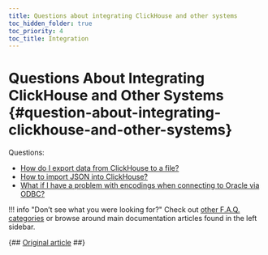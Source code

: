 ```yaml
---
title: Questions about integrating ClickHouse and other systems
toc_hidden_folder: true
toc_priority: 4
toc_title: Integration
---
```


# Questions About Integrating ClickHouse and Other Systems {#question-about-integrating-clickhouse-and-other-systems}

Questions:

-   [How do I export data from ClickHouse to a file?](../../faq/integration/file-export.md)
-   [How to import JSON into ClickHouse?](../../faq/integration/json-import.md)
-   [What if I have a problem with encodings when connecting to Oracle via ODBC?](../../faq/integration/oracle-odbc.md)

!!! info "Don’t see what you were looking for?"
    Check out [other F.A.Q. categories](../../faq/index.md) or browse around main documentation articles found in the left sidebar.

{## [Original article](https://clickhouse.tech/docs/en/faq/integration/) ##}
